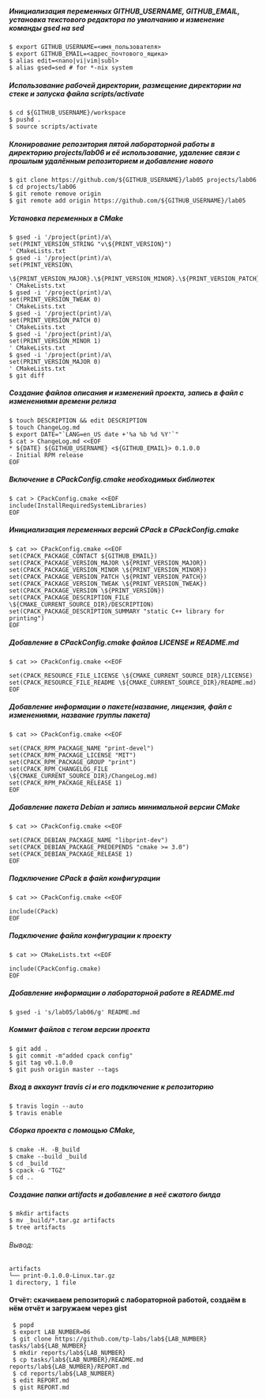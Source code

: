 ##### Инициализация переменных GITHUB_USERNAME, GITHUB_EMAIL, установка текстового редактора по умолчанию и изменение команды gsed на sed
```
$ export GITHUB_USERNAME=<имя_пользователя>
$ export GITHUB_EMAIL=<адрес_почтового_ящика>
$ alias edit=<nano|vi|vim|subl>
$ alias gsed=sed # for *-nix system
```
##### Использование рабочей директории, размещение директории на стеке и запуска файла scripts/activate
```
$ cd ${GITHUB_USERNAME}/workspace
$ pushd .
$ source scripts/activate
```
##### Клонирование репозитория пятой лабораторной работы в директорию projects/lab06 и её использование, удаление связи с прошлым удалённым репозиторием и добавление нового
```
$ git clone https://github.com/${GITHUB_USERNAME}/lab05 projects/lab06
$ cd projects/lab06
$ git remote remove origin
$ git remote add origin https://github.com/${GITHUB_USERNAME}/lab05
```
##### Установка переменных в CMake
```
$ gsed -i '/project(print)/a\
set(PRINT_VERSION_STRING "v\${PRINT_VERSION}")
' CMakeLists.txt
$ gsed -i '/project(print)/a\
set(PRINT_VERSION\
  \${PRINT_VERSION_MAJOR}.\${PRINT_VERSION_MINOR}.\${PRINT_VERSION_PATCH}.\${PRINT_VERSION_TWEAK})
' CMakeLists.txt
$ gsed -i '/project(print)/a\
set(PRINT_VERSION_TWEAK 0)
' CMakeLists.txt
$ gsed -i '/project(print)/a\
set(PRINT_VERSION_PATCH 0)
' CMakeLists.txt
$ gsed -i '/project(print)/a\
set(PRINT_VERSION_MINOR 1)
' CMakeLists.txt
$ gsed -i '/project(print)/a\
set(PRINT_VERSION_MAJOR 0)
' CMakeLists.txt
$ git diff
```
##### Создание файлов описания и изменений проекта, запись в файл с изменениями времени релиза
```
$ touch DESCRIPTION && edit DESCRIPTION
$ touch ChangeLog.md
$ export DATE="`LANG=en_US date +'%a %b %d %Y'`"
$ cat > ChangeLog.md <<EOF
* ${DATE} ${GITHUB_USERNAME} <${GITHUB_EMAIL}> 0.1.0.0
- Initial RPM release
EOF
```
##### Включение в CPackConfig.cmake необходимых библиотек
```
$ cat > CPackConfig.cmake <<EOF
include(InstallRequiredSystemLibraries)
EOF
```
##### Инициализация переменных версий CPack в CPackConfig.cmake
```
$ cat >> CPackConfig.cmake <<EOF
set(CPACK_PACKAGE_CONTACT ${GITHUB_EMAIL})
set(CPACK_PACKAGE_VERSION_MAJOR \${PRINT_VERSION_MAJOR})
set(CPACK_PACKAGE_VERSION_MINOR \${PRINT_VERSION_MINOR})
set(CPACK_PACKAGE_VERSION_PATCH \${PRINT_VERSION_PATCH})
set(CPACK_PACKAGE_VERSION_TWEAK \${PRINT_VERSION_TWEAK})
set(CPACK_PACKAGE_VERSION \${PRINT_VERSION})
set(CPACK_PACKAGE_DESCRIPTION_FILE \${CMAKE_CURRENT_SOURCE_DIR}/DESCRIPTION)
set(CPACK_PACKAGE_DESCRIPTION_SUMMARY "static C++ library for printing")
EOF
```
##### Добавление в CPackConfig.cmake файлов LICENSE и README.md
```
$ cat >> CPackConfig.cmake <<EOF

set(CPACK_RESOURCE_FILE_LICENSE \${CMAKE_CURRENT_SOURCE_DIR}/LICENSE)
set(CPACK_RESOURCE_FILE_README \${CMAKE_CURRENT_SOURCE_DIR}/README.md)
EOF
```
##### Добавление информации о пакете(название, лицензия, файл с изменениями, название группы пакета)
```
$ cat >> CPackConfig.cmake <<EOF

set(CPACK_RPM_PACKAGE_NAME "print-devel")
set(CPACK_RPM_PACKAGE_LICENSE "MIT")
set(CPACK_RPM_PACKAGE_GROUP "print")
set(CPACK_RPM_CHANGELOG_FILE \${CMAKE_CURRENT_SOURCE_DIR}/ChangeLog.md)
set(CPACK_RPM_PACKAGE_RELEASE 1)
EOF
```
##### Добавление пакета Debian и запись минимальной версии CMake
```
$ cat >> CPackConfig.cmake <<EOF

set(CPACK_DEBIAN_PACKAGE_NAME "libprint-dev")
set(CPACK_DEBIAN_PACKAGE_PREDEPENDS "cmake >= 3.0")
set(CPACK_DEBIAN_PACKAGE_RELEASE 1)
EOF
```
##### Подключение CPack в файл конфигурации
```
$ cat >> CPackConfig.cmake <<EOF

include(CPack)
EOF
```
##### Подключение файла конфигурации к проекту
```
$ cat >> CMakeLists.txt <<EOF

include(CPackConfig.cmake)
EOF
```
##### Добавление информации о лабораторной работе в README.md
```
$ gsed -i 's/lab05/lab06/g' README.md
```
##### Коммит файлов с тегом версии проекта
```
$ git add .
$ git commit -m"added cpack config"
$ git tag v0.1.0.0
$ git push origin master --tags
```
##### Вход в аккаунт travis ci и его подключение к репозиторию
```
$ travis login --auto
$ travis enable
```
##### Сборка проекта с помощью CMake, 
```
$ cmake -H. -B_build
$ cmake --build _build
$ cd _build
$ cpack -G "TGZ"
$ cd ..
```
##### Создание папки artifacts и добавление в неё сжатого билда
```
$ mkdir artifacts
$ mv _build/*.tar.gz artifacts
$ tree artifacts
```
###### Вывод:
```
artifacts
└── print-0.1.0.0-Linux.tar.gz
1 directory, 1 file
```
#### Отчёт: скачиваем репозиторий с лабораторной работой, создаём в нём отчёт и загружаем через gist
```
 $ popd
 $ export LAB_NUMBER=06
 $ git clone https://github.com/tp-labs/lab${LAB_NUMBER} tasks/lab${LAB_NUMBER}
 $ mkdir reports/lab${LAB_NUMBER}
 $ cp tasks/lab${LAB_NUMBER}/README.md reports/lab${LAB_NUMBER}/REPORT.md
 $ cd reports/lab${LAB_NUMBER}
 $ edit REPORT.md
 $ gist REPORT.md
```
